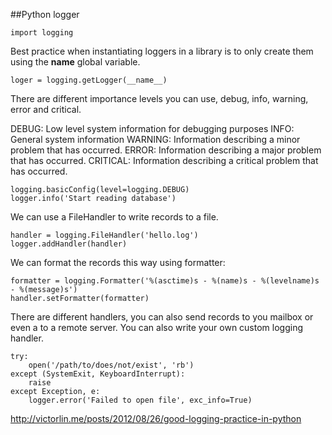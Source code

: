 ##Python logger

    import logging

Best practice when instantiating loggers in a library is to only 
create them using the __name__ global variable.

    loger = logging.getLogger(__name__)

There are different importance levels you can use, debug, info, warning, error and critical.


DEBUG: Low level system information for debugging purposes
INFO: General system information
WARNING: Information describing a minor problem that has occurred.
ERROR: Information describing a major problem that has occurred.
CRITICAL: Information describing a critical problem that has occurred.

    logging.basicConfig(level=logging.DEBUG)
    logger.info('Start reading database')

We can use a FileHandler to write records to a file.

    handler = logging.FileHandler('hello.log')
    logger.addHandler(handler)

We can format the records this way using formatter:


    formatter = logging.Formatter('%(asctime)s - %(name)s - %(levelname)s - %(message)s')
    handler.setFormatter(formatter)



There are different handlers, you can also send records to you mailbox or even a to a 
remote server. You can also write your own custom logging handler. 


    try:
        open('/path/to/does/not/exist', 'rb')
    except (SystemExit, KeyboardInterrupt):
        raise
    except Exception, e:
        logger.error('Failed to open file', exc_info=True)




http://victorlin.me/posts/2012/08/26/good-logging-practice-in-python




